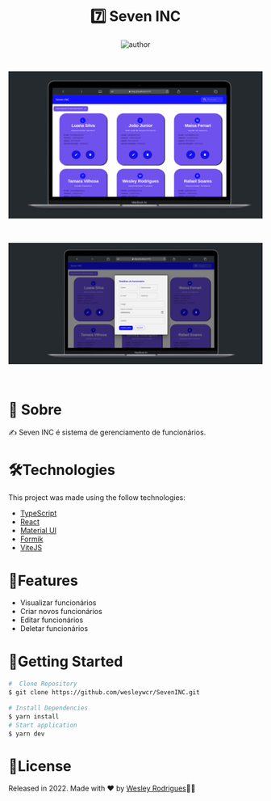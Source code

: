 <h1 align="center"> <strong>7️⃣  Seven INC</strong></h1>

<p align="center">
<img alt="author" src="https://img.shields.io/static/v1?label=WesleyRodrigues&message=Author&color=240b36&labelColor=000000">
</p>

<br />
<p align="center"><img src=".github/home.png"/></p>

<br />
<p align="center"><img src=".github/Modal.png"/></p>
<br/>

# 📕 Sobre

✍️ Seven INC é sistema de gerenciamento de funcionários.
</br>

# 🛠️Technologies

This project was made using the follow technologies:

- [TypeScript](https://www.typescriptlang.org/)
- [React](https://reactjs.org)
- [Material UI](https://mui.com/pt/)
- [Formik](https://formik.org/)
- [ViteJS](https://vitejs.dev/)

# 🚀Features

- Visualizar funcionários
- Criar novos funcionários
- Editar funcionários
- Deletar funcionários

# 🏃Getting Started

```sh
#  Clone Repository
$ git clone https://github.com/wesleywcr/SevenINC.git
```

```sh
# Install Dependencies
$ yarn install
# Start application
$ yarn dev
```

# 📝License

Released in 2022.
Made with ❤️ by [Wesley Rodrigues](https://github.com/wesleywcr)🤙👊
